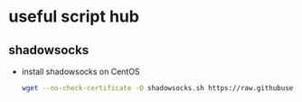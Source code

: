 # useful script hub

## shadowsocks

* install shadowsocks on CentOS
  ``` bash
  wget --no-check-certificate -O shadowsocks.sh https://raw.githubusercontent.com/shellhub/script/master/install-shadowsocks-on-centos-server.sh && chmod +x shadowsocks.sh && ./shadowsocks.sh
  ```
